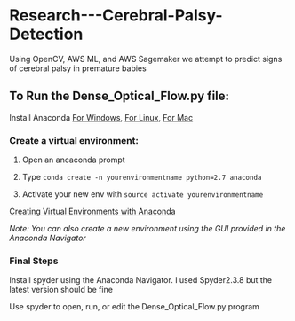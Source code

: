 # Research---Cerebral-Palsy-Detection
Using OpenCV, AWS ML, and AWS Sagemaker we attempt to predict signs of cerebral palsy in premature babies


## To Run the Dense_Optical_Flow.py file:

Install Anaconda [For Windows](https://docs.anaconda.com/anaconda/install/windows/),
                 [For Linux](https://docs.anaconda.com/anaconda/install/linux/),
                 [For Mac](https://docs.anaconda.com/anaconda/install/mac-os/)

### Create a virtual environment:

1. Open an ancaconda prompt
		
2. Type `conda create -n yourenvironmentname python=2.7 anaconda`
		
3. Activate your new env with `source activate yourenvironmentname`

[Creating Virtual Environments with Anaconda](https://uoa-eresearch.github.io/eresearch-cookbook/recipe/2014/11/20/conda/)

*Note: You can also create a new environment using the GUI provided in the Anaconda Navigator*

### Final Steps

Install spyder using the Anaconda Navigator. I used Spyder2.3.8 but the latest version should be fine

Use spyder to open, run, or edit the Dense_Optical_Flow.py program
